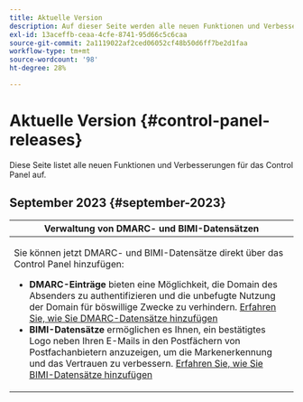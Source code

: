 ```yaml
---
title: Aktuelle Version
description: Auf dieser Seite werden alle neuen Funktionen und Verbesserungen für das Control Panel aufgelistet.
exl-id: 13aceffb-ceaa-4cfe-8741-95d66c5c6caa
source-git-commit: 2a1119022af2ced06052cf48b50d6ff7be2d1faa
workflow-type: tm+mt
source-wordcount: '98'
ht-degree: 28%

---
```


# Aktuelle Version {#control-panel-releases}

Diese Seite listet alle neuen Funktionen und Verbesserungen für das Control Panel auf.

## September 2023 {#september-2023}

<table>
<thead>
<tr>
<th><strong>Verwaltung von DMARC- und BIMI-Datensätzen</strong><br/></th>
</tr>
</thead>
<tbody>
<tr>
<td>
<p><p>Sie können jetzt DMARC- und BIMI-Datensätze direkt über das Control Panel hinzufügen:

<ul><li><strong>DMARC-Einträge</strong> bieten eine Möglichkeit, die Domain des Absenders zu authentifizieren und die unbefugte Nutzung der Domain für böswillige Zwecke zu verhindern. <a href="../subdomains-certificates/using/dmarc.md">Erfahren Sie, wie Sie DMARC-Datensätze hinzufügen</a></li>
<li><strong>BIMI-Datensätze</strong> ermöglichen es Ihnen, ein bestätigtes Logo neben Ihren E-Mails in den Postfächern von Postfachanbietern anzuzeigen, um die Markenerkennung und das Vertrauen zu verbessern. <a href="../subdomains-certificates/using/bimi.md">Erfahren Sie, wie Sie BIMI-Datensätze hinzufügen</a></li></ul>
</td>
</tr>
</tbody>
</table>
